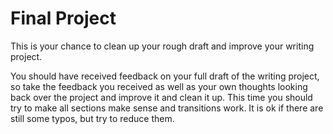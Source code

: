 # Final Project

This is your chance to clean up your rough draft and improve your writing project.

You should have received feedback on your full draft of the writing project, so take the feedback you received as well as your own thoughts looking back over the project and improve it and clean it up. This time you should try to make all sections make sense and transitions work. It is ok if there are still some typos, but try to reduce them.